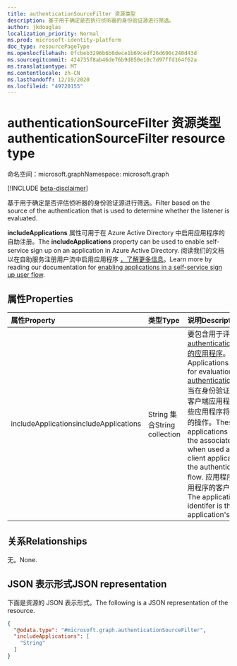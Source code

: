 ```yaml
---
title: authenticationSourceFilter 资源类型
description: 基于用于确定是否执行侦听器的身份验证源进行筛选。
author: jkdouglas
localization_priority: Normal
ms.prod: microsoft-identity-platform
doc_type: resourcePageType
ms.openlocfilehash: 0fcbeb3296b6b0dece1b69cedf26d600c240d43d
ms.sourcegitcommit: 424735f8ab46de76b9d850e10c7d97ffd164f62a
ms.translationtype: MT
ms.contentlocale: zh-CN
ms.lasthandoff: 12/19/2020
ms.locfileid: "49720155"
---
```

# <a name="authenticationsourcefilter-resource-type"></a><span data-ttu-id="65715-103">authenticationSourceFilter 资源类型</span><span class="sxs-lookup"><span data-stu-id="65715-103">authenticationSourceFilter resource type</span></span>

<span data-ttu-id="65715-104">命名空间：microsoft.graph</span><span class="sxs-lookup"><span data-stu-id="65715-104">Namespace: microsoft.graph</span></span>

[!INCLUDE [beta-disclaimer](../../includes/beta-disclaimer.md)]

<span data-ttu-id="65715-105">基于用于确定是否评估侦听器的身份验证源进行筛选。</span><span class="sxs-lookup"><span data-stu-id="65715-105">Filter based on the source of the authentication that is used to determine whether the listener is evaluated.</span></span>

<span data-ttu-id="65715-106">**includeApplications** 属性可用于在 Azure Active Directory 中启用应用程序的自助注册。</span><span class="sxs-lookup"><span data-stu-id="65715-106">The **includeApplications** property can be used to enable self-service sign up on an application in Azure Active Directory.</span></span> <span data-ttu-id="65715-107">阅读我们的文档以在自助服务注册用户流中启用应用程序 [，了解更多信息](https://docs.microsoft.com/azure/active-directory/external-identities/self-service-sign-up-user-flow#add-applications-to-the-self-service-sign-up-user-flow)。</span><span class="sxs-lookup"><span data-stu-id="65715-107">Learn more by reading our documentation for [enabling applications in a self-service sign up user flow](https://docs.microsoft.com/azure/active-directory/external-identities/self-service-sign-up-user-flow#add-applications-to-the-self-service-sign-up-user-flow).</span></span>

## <a name="properties"></a><span data-ttu-id="65715-108">属性</span><span class="sxs-lookup"><span data-stu-id="65715-108">Properties</span></span>

|<span data-ttu-id="65715-109">属性</span><span class="sxs-lookup"><span data-stu-id="65715-109">Property</span></span>|<span data-ttu-id="65715-110">类型</span><span class="sxs-lookup"><span data-stu-id="65715-110">Type</span></span>|<span data-ttu-id="65715-111">说明</span><span class="sxs-lookup"><span data-stu-id="65715-111">Description</span></span>|
|:---|:---|:---|
|<span data-ttu-id="65715-112">includeApplications</span><span class="sxs-lookup"><span data-stu-id="65715-112">includeApplications</span></span>|<span data-ttu-id="65715-113">String 集合</span><span class="sxs-lookup"><span data-stu-id="65715-113">String collection</span></span>|<span data-ttu-id="65715-114">要包含用于评估 [authenticationListener 的应用程序](../resources/authenticationlistener.md)。</span><span class="sxs-lookup"><span data-stu-id="65715-114">Applications to include for evaluation of the [authenticationListener](../resources/authenticationlistener.md).</span></span> <span data-ttu-id="65715-115">当在身份验证流中用作客户端应用程序时，这些应用程序将触发关联的操作。</span><span class="sxs-lookup"><span data-stu-id="65715-115">These applications trigger the associated action when used as the client application in the authentication flow.</span></span> <span data-ttu-id="65715-116">应用程序标识是应用程序的客户端 ID。</span><span class="sxs-lookup"><span data-stu-id="65715-116">The application identifer is the application's client id.</span></span>|

## <a name="relationships"></a><span data-ttu-id="65715-117">关系</span><span class="sxs-lookup"><span data-stu-id="65715-117">Relationships</span></span>

<span data-ttu-id="65715-118">无。</span><span class="sxs-lookup"><span data-stu-id="65715-118">None.</span></span>

## <a name="json-representation"></a><span data-ttu-id="65715-119">JSON 表示形式</span><span class="sxs-lookup"><span data-stu-id="65715-119">JSON representation</span></span>

<span data-ttu-id="65715-120">下面是资源的 JSON 表示形式。</span><span class="sxs-lookup"><span data-stu-id="65715-120">The following is a JSON representation of the resource.</span></span>
<!-- {
  "blockType": "resource",
  "@odata.type": "microsoft.graph.authenticationSourceFilter"
}
-->

``` json
{
  "@odata.type": "#microsoft.graph.authenticationSourceFilter",
  "includeApplications": [
    "String"
  ]
}
```

